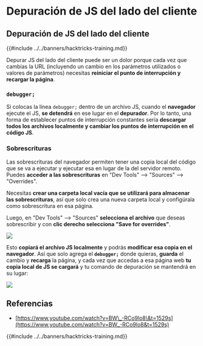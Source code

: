 # Depuración de JS del lado del cliente

## Depuración de JS del lado del cliente

{{#include ../../banners/hacktricks-training.md}}

Depurar JS del lado del cliente puede ser un dolor porque cada vez que cambias la URL (incluyendo un cambio en los parámetros utilizados o valores de parámetros) necesitas **reiniciar el punto de interrupción y recargar la página**.

### `debugger;`

Si colocas la línea `debugger;` dentro de un archivo JS, cuando el **navegador** ejecute el JS, **se detendrá** en ese lugar en el **depurador**. Por lo tanto, una forma de establecer puntos de interrupción constantes sería **descargar todos los archivos localmente y cambiar los puntos de interrupción en el código JS**.

### Sobrescrituras

Las sobrescrituras del navegador permiten tener una copia local del código que se va a ejecutar y ejecutar esa en lugar de la del servidor remoto.\
Puedes **acceder a las sobrescrituras** en "Dev Tools" --> "Sources" --> "Overrides".

Necesitas **crear una carpeta local vacía que se utilizará para almacenar las sobrescrituras**, así que solo crea una nueva carpeta local y configúrala como sobrescritura en esa página.

Luego, en "Dev Tools" --> "Sources" **selecciona el archivo** que deseas sobrescribir y con **clic derecho selecciona "Save for overrides"**.

![](<../../images/image (742).png>)

Esto **copiará el archivo JS localmente** y podrás **modificar esa copia en el navegador**. Así que solo agrega el **`debugger;`** donde quieras, **guarda** el cambio y **recarga** la página, y cada vez que accedas a esa página web **tu copia local de JS se cargará** y tu comando de depuración se mantendrá en su lugar:

![](<../../images/image (594).png>)

## Referencias

- [https://www.youtube.com/watch?v=BW\_-RCo9lo8\&t=1529s](https://www.youtube.com/watch?v=BW_-RCo9lo8&t=1529s)

{{#include ../../banners/hacktricks-training.md}}
